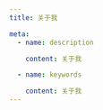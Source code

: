 ```yaml
---
title: 关于我

meta:
  - name: description

    content: 关于我

  - name: keywords

    content: 关于我
---
```

